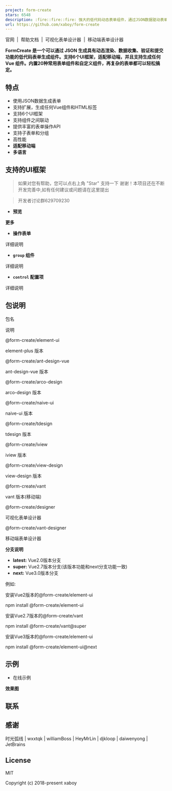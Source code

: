 ```yaml
---
project: form-create
stars: 6548
description: :fire::fire::fire: 强大的低代码动态表单组件，通过JSON数据驱动表单渲染，适配移动端，支持可视化设计。提高开发者对表单的开发效率。目前在政务系统、OA系统、ERP系统、电商系统、流程管理等系统中已稳定应用。
url: https://github.com/xaboy/form-create
---
```


官网  |  帮助文档  |  可视化表单设计器  |  移动端表单设计器

**FormCreate 是一个可以通过 JSON 生成具有动态渲染、数据收集、验证和提交功能的低代码表单生成组件。支持6个UI框架，适配移动端，并且支持生成任何 Vue 组件。内置20种常用表单组件和自定义组件，再复杂的表单都可以轻松搞定。**

特点
--

-   使用JSON数据生成表单
-   支持扩展，生成任何Vue组件和HTML标签
-   支持6个UI框架
-   支持组件之间联动
-   提供丰富的表单操作API
-   支持子表单和分组
-   高性能
-   **适配移动端**
-   **多语言**

支持的UI框架
-------

> 如果对您有帮助，您可以点右上角 "Star" 支持一下 谢谢！本项目还在不断开发完善中,如有任何建议或问题请在这里提出

> 开发者讨论群629709230

-   **预览**

**更多**

-   **操作表单**

详细说明

-   **`group` 组件**

详细说明

-   **`control` 配置项**

详细说明

包说明
---

包名

说明

@form-create/element-ui

element-plus 版本

@form-create/ant-design-vue

ant-design-vue 版本

@form-create/arco-design

arco-design 版本

@form-create/naive-ui

naive-ui 版本

@form-create/tdesign

tdesign 版本

@form-create/iview

iview 版本

@form-create/view-design

view-design 版本

@form-create/vant

vant 版本(移动端)

@form-create/designer

可视化表单设计器

@form-create/vant-designer

移动端表单设计器

**分支说明**

-   **latest:** Vue2.0版本分支
-   **super:** Vue2.7版本分支(该版本功能和next分支功能一致)
-   **next:** Vue3.0版本分支

例如:

安装Vue2版本的@form-create/element-ui

npm install @form-create/element-ui

安装Vue2.7版本的@form-create/vant

npm install @form-create/vant@super

安装Vue3版本的@form-create/element-ui

npm install @form-create/element-ui@next

示例
--

-   在线示例

**效果图**

联系
--

感谢
--

时光弧线 | wxxtqk | williamBoss | HeyMrLin | djkloop | daiwenyong | JetBrains

License
-------

MIT

Copyright (c) 2018-present xaboy
